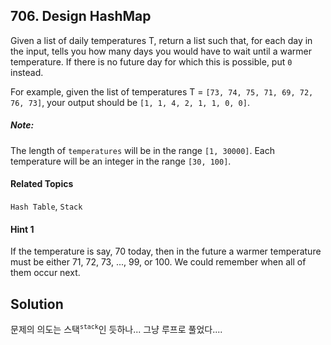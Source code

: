 ## 706. Design HashMap

Given a list of daily temperatures T, return a list such that, for each day in the input, tells you how many days you would have to wait until a warmer temperature. If there is no future day for which this is possible, put `0` instead.

For example, given the list of temperatures T = `[73, 74, 75, 71, 69, 72, 76, 73]`, your output should be `[1, 1, 4, 2, 1, 1, 0, 0]`.

##### Note:

The length of `temperatures` will be in the range `[1, 30000]`. Each temperature will be an integer in the range `[30, 100]`.

#### Related Topics

`Hash Table`, `Stack`

#### Hint 1

If the temperature is say, 70 today, then in the future a warmer temperature must be either 71, 72, 73, ..., 99, or 100. We could remember when all of them occur next.

## Solution

문제의 의도는 스택<sup>`stack`</sup>인 듯하나... 그냥 루프로 풀었다....
